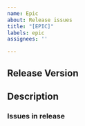 ```yaml
---
name: Epic
about: Release issues
title: "[EPIC]"
labels: epic
assignees: ''

---
```


## Release Version

## Description

### Issues in release
